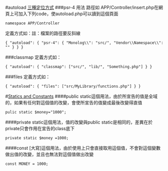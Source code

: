 #autoload [三種定位方式](https://getcomposer.org/doc/04-schema.md#autoload)
###psr-4
用法
路徑如 APP/Controller/insert.php在網頁上可加入下列code，使autoload.php可以讀到這個頁面
```
namespace APP/Controller
```
定義方式如：註：檔案的路徑要反斜線
```
{ "autoload": { "psr-4": { "Monolog\\": "src/", "Vendor\\Namespace\\": "" } } }
```
###classmap
定義方式如：
```
{ "autoload": { "classmap": ["src/", "lib/", "Something.php"] } }
```
###files
定義方式如：
```
{ "autoload": { "files": ["src/MyLibrary/functions.php"] } }
```

#[Statics and Constants](https://laracasts.com/series/object-oriented-bootcamp-in-php/episodes/7?autoplay=true)
####public static這個用法，由於所宣告的值是全域的，如果有任何對這個值的改變，會使所宣告的值變成最後改變得直值
```
pulic static $money="1000";
```

####private static這個用法，值的改變與public static是相同的，差異在於private只會作用在宣告的class底下
```
private static $money =1000;
```
####const [大寫]這個用法，由於使用上只會直接取用這個值，不會對這個變數做出值的改變，並且也無法對這個值做出改變
```
const MONEY = 1000;
```
